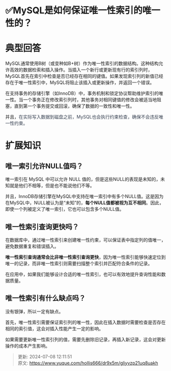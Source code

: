 # ✅MySQL是如何保证唯一性索引的唯一性的？



# 典型回答


MySQL通常使用B树（或变种如B+树）作为唯一性索引的数据结构。这种结构允许高效的数据检索和插入操作。当插入一个新行或更新现有行的索引列时，MySQL首先在索引中检查是否已经存在相同的键值。如果发现索引列的新值已经存在于唯一性索引中，MySQL将阻止该插入或更新操作，并返回一个错误。



在支持事务的存储引擎（如InnoDB）中，事务机制和锁定协议帮助维护索引的唯一性。当一个事务正在修改索引列时，其他事务对相同键值的修改会被适当地阻塞，直到第一个事务提交或回滚，确保了数据的一致性和唯一性。



并且，<font style="color:rgb(55, 65, 81);">在实际写入数据到磁盘之前，MySQL也会执行约束检查，确保不会违反唯一性约束。</font>



# 扩展知识


## 唯一索引允许NULL值吗？


唯一索引在 MySQL 中可以允许 NULL 值的，但是这些NULL的表现是未知的，未知就是他们不相等，但是也不能说他们不等。



并且，InnoDB存储引擎在MySQL中支持在唯一索引中有多个NULL值。这是因为在MySQL中，NULL被认为是“未知”的，**每个NULL值都被视为互不相同**。因此，即使一个列被定义了唯一索引，它也可以包含多个NULL值。



## 唯一性索引查询更快吗？


在数据库中，通过唯一性索引来创建唯一性约束，可以保证表中指定列的值唯一，避免数据重复和错误插入。



**唯一性索引查询通常会比非唯一性索引查询更快**，因为唯一性索引能够快速定位到唯一的记录，而非唯一性索引则需要扫描整个索引并匹配符合条件的记录。



在应用中，如果我们能够设计合适的唯一性索引，也可以有效地提升查询性能和数据质量。



## 唯一性索引有什么缺点吗？


没有银弹，所以一定有缺点。



首先，唯一性索引需要保证索引列的唯一性，因此在插入数据时需要检查是否存在相同的索引值，这会对插入性能产生一定的影响。



如果需要更新唯一性索引列的值，需要先删除旧记录，再插入新记录，这会对更新操作的成本产生影响。











> 更新: 2024-07-08 12:11:51  
> 原文: <https://www.yuque.com/hollis666/dr9x5m/gliyvzp21uq8uakh>